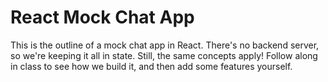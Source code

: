 # React Mock Chat App

This is the outline of a mock chat app in React. There's no backend server,
so we're keeping it all in state. Still, the same concepts apply! Follow along
in class to see how we build it, and then add some features yourself.
